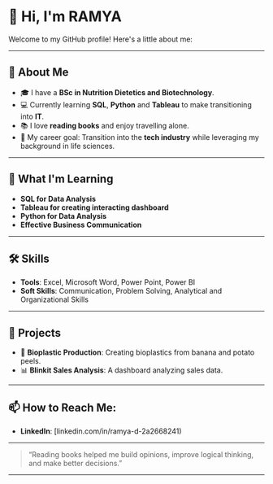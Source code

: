 # 👋 Hi, I'm RAMYA

Welcome to my GitHub profile! Here's a little about me:

---

## 🌟 About Me
- 🎓 I have a **BSc in Nutrition Dietetics and Biotechnology**.
- 💻 Currently learning **SQL**, **Python** and **Tableau** to make transitioning into **IT**.
- 📚 I love **reading books** and enjoy travelling alone.
- 🎯 My career goal: Transition into the **tech industry** while leveraging my background in life sciences.

---

## 🚀 What I'm Learning
- **SQL for Data Analysis**
- **Tableau for creating interacting dashboard**
- **Python for Data Analysis**
- **Effective Business Communication** 
---

## 🛠️ Skills
- **Tools**: Excel, Microsoft Word, Power Point, Power BI
- **Soft Skills**: Communication, Problem Solving, Analytical and Organizational Skills
---

## 🌱 Projects
- 🧪 **Bioplastic Production**: Creating bioplastics from banana and potato peels.
- 📊 **Blinkit Sales Analysis**: A dashboard analyzing sales data.

---

## 📫 How to Reach Me:
- **LinkedIn**: [linkedin.com/in/ramya-d-2a2668241)

---

> “Reading books helped me build opinions, improve logical thinking, and make better decisions.”

---
